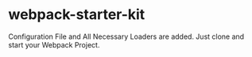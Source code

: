 # webpack-starter-kit
 Configuration File and All Necessary Loaders are added. Just clone and start your Webpack Project.
